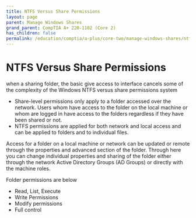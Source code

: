 ```yaml
---
title: NTFS Versus Share Permissions
layout: page
parent: Manage Windows Shares
grand_parent: CompTIA A+ 220-1102 (Core 2)
has_children: false
permalink: /education/comptia/a-plus/core-two/manage-windows-shares/ntfs-versus-share-permissions/
---
```


# NTFS Versus Share Permissions

when a sharing folder, the basic give access to interface cancels some of the complexity of the Windows NTFS versus share permissions system

- Share-level permissions only apply to a folder accessed over the network. Users whom have access to the folder on the local machine or whom are logged in have access to the folders regardless if they have been shared or not.
- NTFS permissions are applied for both network and local access and can be applied to folders and to individual files.

Access for a folder on a local machine or network can be updated or remote through the properties and advanced section of the folder. Through here you can change individual properties and sharing of the folder either through the network Active Directory Groups (AD Groups) or directly with the machine roles.

Folder permissions are below

- Read, List, Execute
- Write Permissions
- Modify permissions
- Full control

